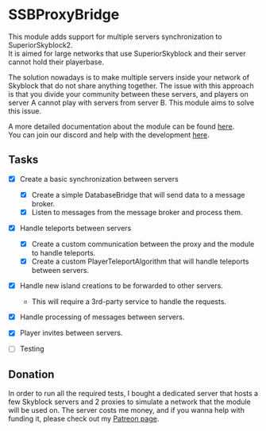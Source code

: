 # SSBProxyBridge

This module adds support for multiple servers synchronization to SuperiorSkyblock2.<br>
It is aimed for large networks that use SuperiorSkyblock and their server cannot hold their playerbase.<br>

The solution nowadays is to make multiple servers inside your network of Skyblock that do not share anything together.
The issue with this approach is that you divide your community between these servers, and
players on server A cannot play with servers from server B. This module aims to solve this issue.

A more detailed documentation about the module can be found [here](https://docs.google.com/document/d/1IHG7-ID9LJHXE2fWZwJA1Aam6JmI9YTTFLh0yp1uZsA/edit). <br>
You can join our discord and help with the development [here](https://discord.gg/UcQ3Uerz9N). <br>

## Tasks
- [X] Create a basic synchronization between servers
  - [X] Create a simple DatabaseBridge that will send data to a message broker.
  - [X] Listen to messages from the message broker and process them.
- [X] Handle teleports between servers
  - [X] Create a custom communication between the proxy and the module to handle teleports.
  - [X] Create a custom PlayerTeleportAlgorithm that will handle teleports between servers.
- [X] Handle new island creations to be forwarded to other servers.
  - This will require a 3rd-party service to handle the requests.
- [X] Handle processing of messages between servers.
- [X] Player invites between servers.
- [ ] Testing


## Donation

In order to run all the required tests, I bought a dedicated server that hosts a few Skyblock servers and 2 proxies
to simulate a network that the module will be used on. The server costs me money, and if you wanna help with funding
it, please check out my [Patreon page](https://bg-software.com/patreon/).